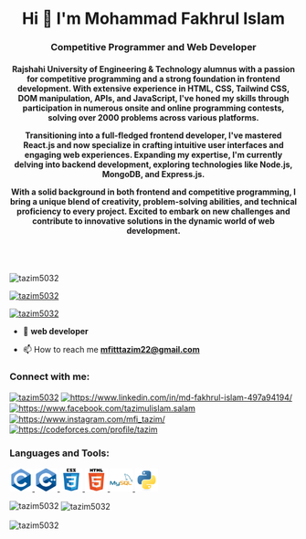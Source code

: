 <h1 align="center">Hi 👋 I'm Mohammad Fakhrul Islam</h1>
<h3 align="center">Competitive Programmer and Web Developer</h3>
<h4 align="center">Rajshahi University of Engineering & Technology alumnus with a passion for competitive programming and a strong foundation in frontend development. With extensive experience in HTML, CSS, Tailwind CSS, DOM manipulation, APIs, and JavaScript, I've honed my skills through participation in numerous onsite and online programming contests, solving over 2000 problems across various platforms.

Transitioning into a full-fledged frontend developer, I've mastered React.js and now specialize in crafting intuitive user interfaces and engaging web experiences. Expanding my expertise, I'm currently delving into backend development, exploring technologies like Node.js, MongoDB, and Express.js.

With a solid background in both frontend and competitive programming, I bring a unique blend of creativity, problem-solving abilities, and technical proficiency to every project. Excited to embark on new challenges and contribute to innovative solutions in the dynamic world of web development.</h4>

<br>
<br>

<p align="left"> <img src="https://komarev.com/ghpvc/?username=tazim5032&label=Profile%20views&color=0e75b6&style=flat" alt="tazim5032" /> </p>

<p align="left"> <a href="https://github.com/ryo-ma/github-profile-trophy"><img src="https://github-profile-trophy.vercel.app/?username=tazim5032" alt="tazim5032" /></a> </p>

<p align="left"> <a href="https://twitter.com/tazim5032" target="blank"><img src="https://img.shields.io/twitter/follow/tazim5032?logo=twitter&style=for-the-badge" alt="tazim5032" /></a> </p>

- 🌱  **web developer**

- 📫 How to reach me **mfitttazim22@gmail.com**

<h3 align="left">Connect with me:</h3>
<p align="left">
<a href="https://twitter.com/tazim5032" target="blank"><img align="center" src="https://raw.githubusercontent.com/rahuldkjain/github-profile-readme-generator/master/src/images/icons/Social/twitter.svg" alt="tazim5032" height="30" width="40" /></a>
<a href="https://www.linkedin.com/in/md-fakhrul-islam-497a94194/" target="blank"><img align="center" src="https://raw.githubusercontent.com/rahuldkjain/github-profile-readme-generator/master/src/images/icons/Social/linked-in-alt.svg" alt="https://www.linkedin.com/in/md-fakhrul-islam-497a94194/" height="30" width="40" /></a>
<a href="https://www.facebook.com/tazimulislam.salam" target="blank"><img align="center" src="https://raw.githubusercontent.com/rahuldkjain/github-profile-readme-generator/master/src/images/icons/Social/facebook.svg" alt="https://www.facebook.com/tazimulislam.salam" height="30" width="40" /></a>
<a href="https://instagram.com/https://www.instagram.com/mfi_tazim/" target="blank"><img align="center" src="https://raw.githubusercontent.com/rahuldkjain/github-profile-readme-generator/master/src/images/icons/Social/instagram.svg" alt="https://www.instagram.com/mfi_tazim/" height="30" width="40" /></a>
<a href="https://codeforces.com/profile/tazim" target="blank"><img align="center" src="https://raw.githubusercontent.com/rahuldkjain/github-profile-readme-generator/master/src/images/icons/Social/codeforces.svg" alt="https://codeforces.com/profile/tazim" height="30" width="40" /></a>
</p>

<h3 align="left">Languages and Tools:</h3>
<p align="left"> <a href="https://www.cprogramming.com/" target="_blank" rel="noreferrer"> <img src="https://raw.githubusercontent.com/devicons/devicon/master/icons/c/c-original.svg" alt="c" width="40" height="40"/> </a> <a href="https://www.w3schools.com/cpp/" target="_blank" rel="noreferrer"> <img src="https://raw.githubusercontent.com/devicons/devicon/master/icons/cplusplus/cplusplus-original.svg" alt="cplusplus" width="40" height="40"/> </a> <a href="https://www.w3schools.com/css/" target="_blank" rel="noreferrer"> <img src="https://raw.githubusercontent.com/devicons/devicon/master/icons/css3/css3-original-wordmark.svg" alt="css3" width="40" height="40"/> </a> <a href="https://www.w3.org/html/" target="_blank" rel="noreferrer"> <img src="https://raw.githubusercontent.com/devicons/devicon/master/icons/html5/html5-original-wordmark.svg" alt="html5" width="40" height="40"/> </a> <a href="https://www.mysql.com/" target="_blank" rel="noreferrer"> <img src="https://raw.githubusercontent.com/devicons/devicon/master/icons/mysql/mysql-original-wordmark.svg" alt="mysql" width="40" height="40"/> </a> <a href="https://www.python.org" target="_blank" rel="noreferrer"> <img src="https://raw.githubusercontent.com/devicons/devicon/master/icons/python/python-original.svg" alt="python" width="40" height="40"/> </a> </p>

<p><img align="left" src="https://github-readme-stats.vercel.app/api/top-langs?username=tazim5032&show_icons=true&locale=en&layout=compact" alt="tazim5032" /></p>

<p>&nbsp;<img align="center" src="https://github-readme-stats.vercel.app/api?username=tazim5032&show_icons=true&locale=en" alt="tazim5032" /></p>

<p><img align="center" src="https://github-readme-streak-stats.herokuapp.com/?user=tazim5032&" alt="tazim5032" /></p>
